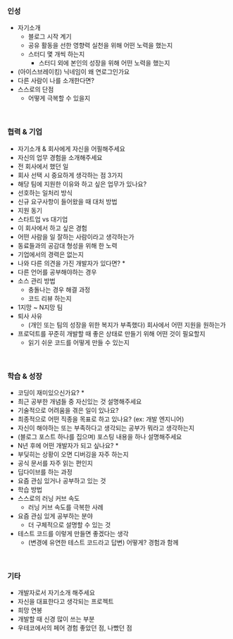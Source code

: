 ### 인성

- 자기소개
    - 블로그 시작 계기
    - 공유 활동을 선한 영향력 실천을 위해 어떤 노력을 했는지
    - 스터디 몇 개씩 하는지
        - 스터디 외에 본인의 성장을 위해 어떤 노력을 했는지
- (아이스브레이킹) 닉네임이 왜 연로그인가요
- 다른 사람이 나를 소개한다면?
- 스스로의 단점
    - 어떻게 극복할 수 있을지

<br/>

### 협력 & 기업

- 자기소개 & 회사에게 자신을 어필해주세요
- 자신의 업무 경험을 소개해주세요
- 전 회사에서 했던 일
- 회사 선택 시 중요하게 생각하는 점 3가지
- 해당 팀에 지원한 이유와 하고 싶은 업무가 있나요?
- 선호하는 일처리 방식
- 신규 요구사항이 들어왔을 때 대처 방법
- 지원 동기
- 스타트업 vs 대기업
- 이 회사에서 하고 싶은 경험
- 어떤 사람을 일 잘하는 사람이라고 생각하는가
- 동료들과의 공감대 형성을 위해 한 노력
- 기업에서의 경력은 없는지
- 나와 다른 의견을 가진 개발자가 있다면? *
- 다른 언어를 공부해야하는 경우
- 소스 관리 방법
    - 충돌나는 경우 해결 과정
    - 코드 리뷰 하는지
- 1지망 ~ N지망 팀
- 퇴사 사유
    - (개인 또는 팀의 성장을 위한 복지가 부족했다) 회사에서 어떤 지원을 원하는가
- 프로덕트를 꾸준히 개발할 때 좋은 상태로 만들기 위해 어떤 것이 필요할지
    - 읽기 쉬운 코드를 어떻게 만들 수 있는지

<br/>

### 학습 & 성장

- 코딩이 재미있으신가요? *
- 최근 공부한 개념들 중 자신있는 것 설명해주세요
- 기술적으로 어려움을 겪은 일이 있나요?
- 최종적으로 어떤 직종을 목표로 하고 있나요? (ex: 개발 엔지니어)
- 자신이 해야하는 또는 부족하다고 생각되는 공부가 뭐라고 생각하는지
- (블로그 포스트 하나를 집으며) 포스팅 내용을 하나 설명해주세요
- N년 후에 어떤 개발자가 되고 싶나요? *
- 부딪히는 상황이 오면 디버깅을 자주 하는지
- 공식 문서를 자주 읽는 편인지
- 딥다이브를 하는 과정
- 요즘 관심 있거나 공부하고 있는 것
- 학습 방법
- 스스로의 러닝 커브 속도
    - 러닝 커브 속도를 극복한 사례
- 요즘 관심 있게 공부하는 분야
    - 더 구체적으로 설명할 수 있는 것
- 테스트 코드를 이렇게 만들면 좋겠다는 생각
    - (변경에 유연한 테스트 코드라고 답변) 어떻게? 경험과 함께

<br/>

### 기타

- 개발자로서 자기소개 해주세요
- 자신을 대표한다고 생각되는 프로젝트
- 희망 연봉
- 개발할 때 신경 많이 쓰는 부분
- 우테코에서의 페어 경험 좋았던 점, 나빴던 점

